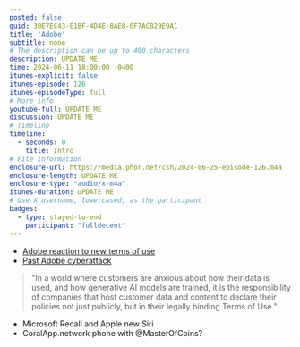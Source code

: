 ```yaml
---
posted: false
guid: 30E7EC43-E1BF-4D4E-8AE8-0F7ACB29E9A1
title: 'Adobe'
subtitle: none
# The description can be up to 400 characters
description: UPDATE ME
time: 2024-06-11 18:00:00 -0400
itunes-explicit: false
itunes-episode: 126
itunes-episodeType: full
# More info
youtube-full: UPDATE ME
discussion: UPDATE ME
# Timeline
timeline:
  - seconds: 0
    title: Intro
# File information
enclosure-url: https://media.phor.net/csh/2024-06-25-episode-126.m4a
enclosure-length: UPDATE ME
enclosure-type: "audio/x-m4a"
itunes-duration: UPDATE ME
# Use X username, lowercased, as the participant
badges:
  - type: stayed-to-end
    participant: "fulldecent"
---
```


- [Adobe reaction to new terms of use](https://blog.adobe.com/en/publish/2024/06/10/updating-adobes-terms-of-use?)
- [Past Adobe cyberattack](https://www.theverge.com/2013/10/29/5042434/adobe-cyberattack-takes-38-million-passwords-photoshop-source-code)

<!--end of quick notes-->

> "In a world where customers are anxious about how their data is used, and how generative AI models are trained, it is the responsibility of companies that host customer data and content to declare their policies not just publicly, but in their legally binding Terms of Use."

- Microsoft Recall and Apple new Siri
- CoralApp.network phone with @MasterOfCoins? 
